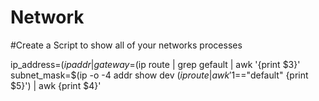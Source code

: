 # Network

#Create a Script to show all of your networks processes

ip_address=$(ip addr |
gateway=$(ip route | grep gefault | awk '{print $3}'
subnet_mask=$(ip -o -4 addr show dev $(ip route| awk '$1=="default" {print $5}') | awk {print $4}'
